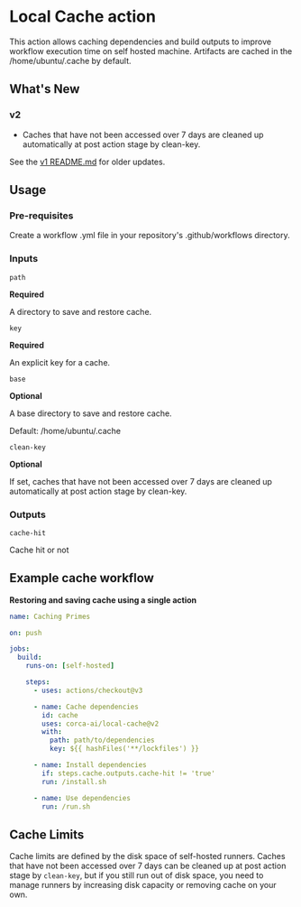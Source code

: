 # Local Cache action

This action allows caching dependencies and build outputs to improve workflow execution time on self hosted machine.
Artifacts are cached in the /home/ubuntu/.cache by default.

## What's New

### v2

- Caches that have not been accessed over 7 days are cleaned up automatically at post action stage by clean-key.

See the [v1 README.md](https://github.com/corca-ai/local-cache/blob/v1/README.md) for older updates.

## Usage

### Pre-requisites

Create a workflow .yml file in your repository's .github/workflows directory.

### Inputs

`path`

**Required**

A directory to save and restore cache.

`key`

**Required**

An explicit key for a cache.

`base`

**Optional**

A base directory to save and restore cache.

Default: /home/ubuntu/.cache

`clean-key`

**Optional**

If set, caches that have not been accessed over 7 days are cleaned up automatically at post action stage by clean-key.

### Outputs

`cache-hit`

Cache hit or not

## Example cache workflow

**Restoring and saving cache using a single action**

```yaml
name: Caching Primes

on: push

jobs:
  build:
    runs-on: [self-hosted]

    steps:
      - uses: actions/checkout@v3

      - name: Cache dependencies
        id: cache
        uses: corca-ai/local-cache@v2
        with:
          path: path/to/dependencies
          key: ${{ hashFiles('**/lockfiles') }}

      - name: Install dependencies
        if: steps.cache.outputs.cache-hit != 'true'
        run: /install.sh

      - name: Use dependencies
        run: /run.sh
```

## Cache Limits

Cache limits are defined by the disk space of self-hosted runners. Caches that have not been accessed over 7 days can be cleaned up at post action stage by `clean-key`, but if you still run out of disk space, you need to manage runners by increasing disk capacity or removing cache on your own.
